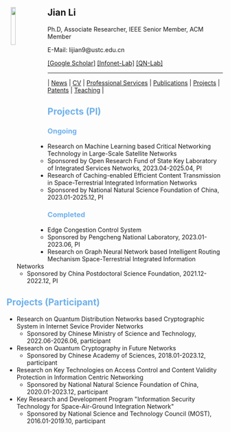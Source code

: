 <body>
  <img align="left" width="15%" height="15%" hspace = 10 src="/homepage/images/Photo-lijian.JPG"/>
    <span>
      <h2 size="8" face="" color="black">Jian Li</h2>
      <p>
        Ph.D, Associate Researcher, IEEE Senior Member, ACM Member
      </p>
      <p>
        E-Mail: lijian9@ustc.edu.cn
      </p>
      <p>
        <a href="https://scholar.google.com/citations?user=ZuP2MtEAAAAJ&hl=zh-CN">[Google Scholar]</a> <a href="http://if.ustc.edu.cn/member.php">[Infonet-Lab]</a> <a href="https://qnlab-ustc.com/">[QN-Lab]</a>
      </p>
    </span>
</body>

***

| [News](/homepage/) | [CV](/homepage/CV.html) | [Professional Services](/homepage/services.html) | [Publications](/homepage/publications.html) | [Projects](/homepage/projects.html) | [Patents](/homepage/patents.html) | [Teaching](/homepage/teaching.html) |  

## <font color=#6EB1EC>Projects (PI)</font>  
### <font color=#6EB1EC>Ongoing</font>  

- Research on Machine Learning based Critical Networking Technology in Large-Scale Satellite Networks
	- Sponsored by Open Research Fund of State Key Laboratory of Integrated Services Networks, 2023.04-2025.04, PI  
- Research of Caching-enabled Efficient Content Transmission in Space-Terrestrial Integrated Information Networks  
	- Sponsored by National Natural Science Foundation of China, 2023.01-2025.12, PI   

### <font color=#6EB1EC>Completed</font>  

- Edge Congestion Control System
	- Sponsored by Pengcheng National Laboratory, 2023.01-2023.06, PI  
- Research on Graph Neural Network based Intelligent Routing Mechanism Space-Terrestrial Integrated Information Networks    
	- Sponsored by China Postdoctoral Science Foundation, 2021.12-2022.12, PI  

## <font color=#6EB1EC>Projects (Participant)</font>  
- Research on Quantum Distribution Networks based Cryptographic System in Internet Sevice Provider Networks    
	- Sponsored by Chinese Ministry of Science and Technology, 2022.06-2026.06, participant
- Research on Quantum Cryptography in Future Networks    
	- Sponsored by Chinese Academy of Sciences, 2018.01-2023.12, participant  
- Research on Key Technologies on Access Control and Content Validity Protection in Information Centric Networking  
	- Sponsored by National Natural Science Foundation of China, 2020.01-2023.12, participant    
- Key Research and Development Program "Information Security Technology for Space-Air-Ground Integration Network"  
	- Sponsored by National Science and Technology Council (MOST), 2016.01-2019.10, participant    